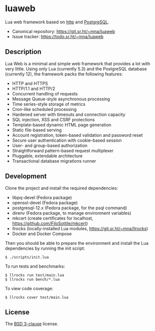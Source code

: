 # luaweb

Lua web framework based on [http][] and [PostgreSQL][pg].

* Canonical repository: https://git.sr.ht/~mna/luaweb
* Issue tracker: https://todo.sr.ht/~mna/luaweb

## Description

Lua Web is a minimal and simple web framework that provides a lot with very little.
Using only Lua (currently 5.3) and the PostgreSQL database (currently 12), the
framework packs the following features:

* HTTP and HTTPS
* HTTP/1.1 and HTTP/2
* Concurrent handling of requests
* Message Queue-style asynchronous processing
* Time series-style storage of metrics
* Cron-like scheduled processing
* Hardened server with timeouts and connection capacity
* SQL injection, XSS and CSRF protections
* Template-based dynamic HTML page generation
* Static file-based serving
* Account registration, token-based validation and password reset
* Secure user authentication with cookie-based session
* User- and group-based authorization
* Straightforward pattern-based request multiplexer
* Pluggable, extendable architecture
* Transactional database migrations runner

## Development

Clone the project and install the required dependencies:

* libpq-devel (Fedora package)
* openssl-devel (Fedora package)
* postgresql-12.x (Fedora package, for the psql command)
* direnv (Fedora package, to manage environment variables)
* mkcert (create certificates for localhost, https://github.com/FiloSottile/mkcert)
* llrocks (locally-installed Lua modules, https://git.sr.ht/~mna/llrocks)
* Docker and Docker Compose

Then you should be able to prepare the environment and install the Lua dependencies
by running the init script:

```
$ ./scripts/init.lua
```

To run tests and benchmarks:

```
$ llrocks run test/main.lua
$ llrocks run bench/*.lua
```

To view code coverage:

```
$ llrocks cover test/main.lua
```

## License

The [BSD 3-clause][bsd] license.

[bsd]: http://opensource.org/licenses/BSD-3-Clause
[http]: https://github.com/daurnimator/lua-http
[pg]: https://www.postgresql.org/
